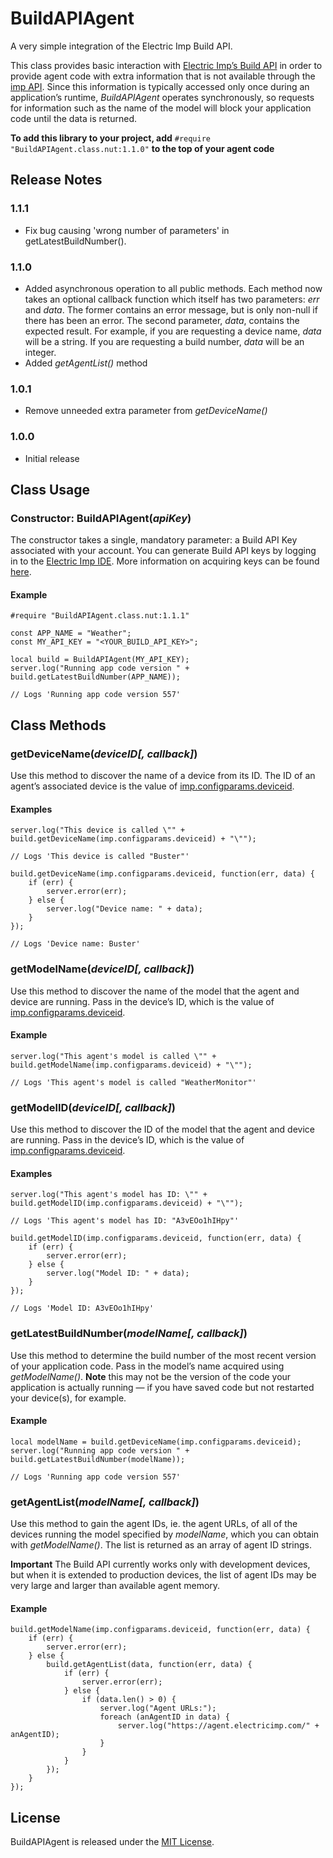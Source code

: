 # BuildAPIAgent

A very simple integration of the Electric Imp Build API.

This class provides basic interaction with [Electric Imp’s Build API](https://electricimp.com/docs/buildapi/) in order to provide agent code with extra information that is not available through the [imp API](https://electricimp.com/docs/api/). Since this information is typically accessed only once during an application’s runtime, *BuildAPIAgent* operates synchronously, so requests for information such as the name of the model will block your application code until the data is returned.

**To add this library to your project, add** `#require "BuildAPIAgent.class.nut:1.1.0"` **to the top of your agent code**

## Release Notes

### 1.1.1

- Fix bug causing 'wrong number of parameters' in getLatestBuildNumber().

### 1.1.0

- Added asynchronous operation to all public methods. Each method now takes an optional callback function which itself has two parameters: *err* and *data*. The former contains an error message, but is only non-null if there has been an error. The second parameter, *data*, contains the expected result. For example, if you are requesting a device name, *data* will be a string. If you are requesting a build number, *data* will be an integer.
- Added *getAgentList()* method

### 1.0.1

- Remove unneeded extra parameter from *getDeviceName()*

### 1.0.0

- Initial release

## Class Usage

### Constructor: BuildAPIAgent(*apiKey*)

The constructor takes a single, mandatory parameter: a Build API Key associated with your account. You can generate Build API keys by logging in to the [Electric Imp IDE](https://ide.electricimp.com/login). More information on acquiring keys can be found [here](https://electricimp.com/docs/ideuserguide/account/#10-2).

#### Example

```squirrel
#require "BuildAPIAgent.class.nut:1.1.1"

const APP_NAME = "Weather";
const MY_API_KEY = "<YOUR_BUILD_API_KEY>";

local build = BuildAPIAgent(MY_API_KEY);
server.log("Running app code version " + build.getLatestBuildNumber(APP_NAME));

// Logs 'Running app code version 557'
```

## Class Methods

### getDeviceName(*deviceID[, callback]*)

Use this method to discover the name of a device from its ID. The ID of an agent’s associated device is the value of [imp.configparams.deviceid](https://electricimp.com/docs/api/imp/configparams/).

#### Examples

```
server.log("This device is called \"" + build.getDeviceName(imp.configparams.deviceid) + "\"");

// Logs 'This device is called "Buster"'
```

```
build.getDeviceName(imp.configparams.deviceid, function(err, data) {
    if (err) {
        server.error(err);
    } else {
        server.log("Device name: " + data);
    }
});

// Logs 'Device name: Buster'
```

### getModelName(*deviceID[, callback]*)

Use this method to discover the name of the model that the agent and device are running. Pass in the device’s ID, which is the value of [imp.configparams.deviceid](https://electricimp.com/docs/api/imp/configparams/).

#### Example

```
server.log("This agent's model is called \"" + build.getModelName(imp.configparams.deviceid) + "\"");

// Logs 'This agent's model is called "WeatherMonitor"'
```

### getModelID(*deviceID[, callback]*)

Use this method to discover the ID of the model that the agent and device are running. Pass in the device’s ID, which is the value of [imp.configparams.deviceid](https://electricimp.com/docs/api/imp/configparams/).

#### Examples

```
server.log("This agent's model has ID: \"" + build.getModelID(imp.configparams.deviceid) + "\"");

// Logs 'This agent's model has ID: "A3vEOo1hIHpy"'
```

```
build.getModelID(imp.configparams.deviceid, function(err, data) {
    if (err) {
        server.error(err);
    } else {
        server.log("Model ID: " + data);
    }
});

// Logs 'Model ID: A3vEOo1hIHpy'
```

### getLatestBuildNumber(*modelName[, callback]*)

Use this method to determine the build number of the most recent version of your application code. Pass in the model’s name acquired using *getModelName()*. **Note** this may not be the version of the code your application is actually running &mdash; if you have saved code but not restarted your device(s), for example.

#### Example

```
local modelName = build.getDeviceName(imp.configparams.deviceid);
server.log("Running app code version " + build.getLatestBuildNumber(modelName));

// Logs 'Running app code version 557'
```

### getAgentList(*modelName[, callback]*)

Use this method to gain the agent IDs, ie. the agent URLs, of all of the devices running the model specified by *modelName*, which you can obtain with *getModelName()*. The list is returned as an array of agent ID strings.

**Important** The Build API currently works only with development devices, but when it is extended to production devices, the list of agent IDs may be very large and larger than available agent memory.

#### Example

```
build.getModelName(imp.configparams.deviceid, function(err, data) {
    if (err) {
        server.error(err);
    } else {
        build.getAgentList(data, function(err, data) {
            if (err) {
                server.error(err);
            } else {
                if (data.len() > 0) {
                    server.log("Agent URLs:");
                    foreach (anAgentID in data) {
                        server.log("https://agent.electricimp.com/" + anAgentID);
                    }
                }
            }
        });
    }
});
```

## License

BuildAPIAgent is released under the [MIT License](https://github.com/electricimp/BuildAPIAgent/blob/master/LICENSE).
